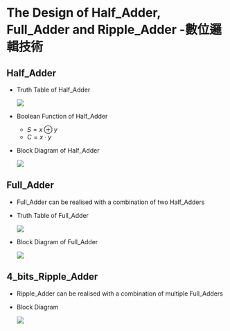 # The Design of Half_Adder, Full_Adder and Ripple_Adder -數位邏輯技術

## Half_Adder

* Truth Table of Half_Adder

    ![](https://hackmd.io/_uploads/ry-kM5Gep.png)

* Boolean Function of Half_Adder
    * $S=x \oplus y$
    * $C=x \cdot y$

* Block Diagram of Half_Adder

    ![](https://hackmd.io/_uploads/BJqPX9zeT.png)

## Full_Adder
* Full_Adder can be realised with a combination of two Half_Adders
* Truth Table of Full_Adder

    ![](https://hackmd.io/_uploads/Bkb275Gxa.png)

* Block Diagram of Full_Adder

    ![](https://hackmd.io/_uploads/SkhFVqfxT.png)

## 4_bits_Ripple_Adder
* Ripple_Adder can be realised with a combination of multiple Full_Adders
* Block Diagram 

    ![](https://hackmd.io/_uploads/Bkh1WNXga.png)


   
